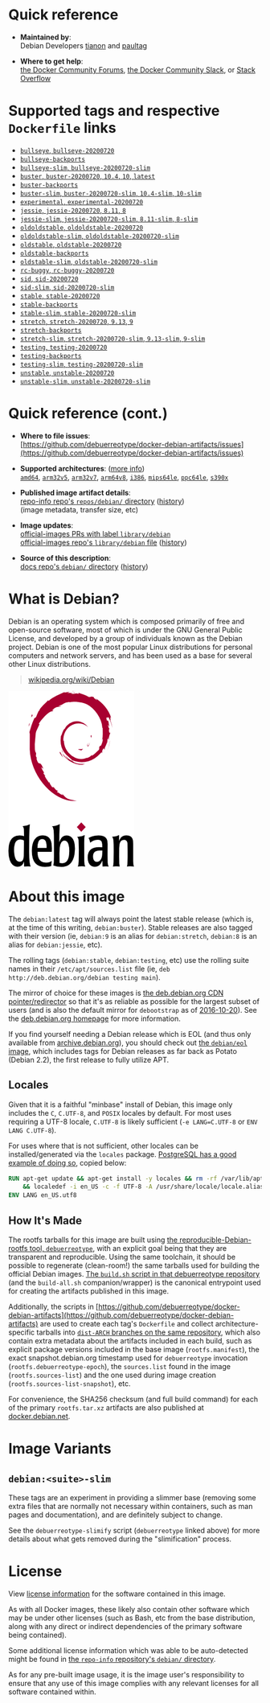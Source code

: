 <!--

********************************************************************************

WARNING:

    DO NOT EDIT "debian/README.md"

    IT IS AUTO-GENERATED

    (from the other files in "debian/" combined with a set of templates)

********************************************************************************

-->

# Quick reference

-	**Maintained by**:  
	Debian Developers [tianon](https://qa.debian.org/developer.php?login=tianon) and [paultag](https://qa.debian.org/developer.php?login=paultag)

-	**Where to get help**:  
	[the Docker Community Forums](https://forums.docker.com/), [the Docker Community Slack](https://dockr.ly/slack), or [Stack Overflow](https://stackoverflow.com/search?tab=newest&q=docker)

# Supported tags and respective `Dockerfile` links

-	[`bullseye`, `bullseye-20200720`](https://github.com/debuerreotype/docker-debian-artifacts/blob/c3f811dd6b0d8e37bf524c78d0bfc8ed4a59ada9/bullseye/Dockerfile)
-	[`bullseye-backports`](https://github.com/debuerreotype/docker-debian-artifacts/blob/c3f811dd6b0d8e37bf524c78d0bfc8ed4a59ada9/bullseye/backports/Dockerfile)
-	[`bullseye-slim`, `bullseye-20200720-slim`](https://github.com/debuerreotype/docker-debian-artifacts/blob/c3f811dd6b0d8e37bf524c78d0bfc8ed4a59ada9/bullseye/slim/Dockerfile)
-	[`buster`, `buster-20200720`, `10.4`, `10`, `latest`](https://github.com/debuerreotype/docker-debian-artifacts/blob/c3f811dd6b0d8e37bf524c78d0bfc8ed4a59ada9/buster/Dockerfile)
-	[`buster-backports`](https://github.com/debuerreotype/docker-debian-artifacts/blob/c3f811dd6b0d8e37bf524c78d0bfc8ed4a59ada9/buster/backports/Dockerfile)
-	[`buster-slim`, `buster-20200720-slim`, `10.4-slim`, `10-slim`](https://github.com/debuerreotype/docker-debian-artifacts/blob/c3f811dd6b0d8e37bf524c78d0bfc8ed4a59ada9/buster/slim/Dockerfile)
-	[`experimental`, `experimental-20200720`](https://github.com/debuerreotype/docker-debian-artifacts/blob/c3f811dd6b0d8e37bf524c78d0bfc8ed4a59ada9/experimental/Dockerfile)
-	[`jessie`, `jessie-20200720`, `8.11`, `8`](https://github.com/debuerreotype/docker-debian-artifacts/blob/c3f811dd6b0d8e37bf524c78d0bfc8ed4a59ada9/jessie/Dockerfile)
-	[`jessie-slim`, `jessie-20200720-slim`, `8.11-slim`, `8-slim`](https://github.com/debuerreotype/docker-debian-artifacts/blob/c3f811dd6b0d8e37bf524c78d0bfc8ed4a59ada9/jessie/slim/Dockerfile)
-	[`oldoldstable`, `oldoldstable-20200720`](https://github.com/debuerreotype/docker-debian-artifacts/blob/c3f811dd6b0d8e37bf524c78d0bfc8ed4a59ada9/oldoldstable/Dockerfile)
-	[`oldoldstable-slim`, `oldoldstable-20200720-slim`](https://github.com/debuerreotype/docker-debian-artifacts/blob/c3f811dd6b0d8e37bf524c78d0bfc8ed4a59ada9/oldoldstable/slim/Dockerfile)
-	[`oldstable`, `oldstable-20200720`](https://github.com/debuerreotype/docker-debian-artifacts/blob/c3f811dd6b0d8e37bf524c78d0bfc8ed4a59ada9/oldstable/Dockerfile)
-	[`oldstable-backports`](https://github.com/debuerreotype/docker-debian-artifacts/blob/c3f811dd6b0d8e37bf524c78d0bfc8ed4a59ada9/oldstable/backports/Dockerfile)
-	[`oldstable-slim`, `oldstable-20200720-slim`](https://github.com/debuerreotype/docker-debian-artifacts/blob/c3f811dd6b0d8e37bf524c78d0bfc8ed4a59ada9/oldstable/slim/Dockerfile)
-	[`rc-buggy`, `rc-buggy-20200720`](https://github.com/debuerreotype/docker-debian-artifacts/blob/c3f811dd6b0d8e37bf524c78d0bfc8ed4a59ada9/rc-buggy/Dockerfile)
-	[`sid`, `sid-20200720`](https://github.com/debuerreotype/docker-debian-artifacts/blob/c3f811dd6b0d8e37bf524c78d0bfc8ed4a59ada9/sid/Dockerfile)
-	[`sid-slim`, `sid-20200720-slim`](https://github.com/debuerreotype/docker-debian-artifacts/blob/c3f811dd6b0d8e37bf524c78d0bfc8ed4a59ada9/sid/slim/Dockerfile)
-	[`stable`, `stable-20200720`](https://github.com/debuerreotype/docker-debian-artifacts/blob/c3f811dd6b0d8e37bf524c78d0bfc8ed4a59ada9/stable/Dockerfile)
-	[`stable-backports`](https://github.com/debuerreotype/docker-debian-artifacts/blob/c3f811dd6b0d8e37bf524c78d0bfc8ed4a59ada9/stable/backports/Dockerfile)
-	[`stable-slim`, `stable-20200720-slim`](https://github.com/debuerreotype/docker-debian-artifacts/blob/c3f811dd6b0d8e37bf524c78d0bfc8ed4a59ada9/stable/slim/Dockerfile)
-	[`stretch`, `stretch-20200720`, `9.13`, `9`](https://github.com/debuerreotype/docker-debian-artifacts/blob/c3f811dd6b0d8e37bf524c78d0bfc8ed4a59ada9/stretch/Dockerfile)
-	[`stretch-backports`](https://github.com/debuerreotype/docker-debian-artifacts/blob/c3f811dd6b0d8e37bf524c78d0bfc8ed4a59ada9/stretch/backports/Dockerfile)
-	[`stretch-slim`, `stretch-20200720-slim`, `9.13-slim`, `9-slim`](https://github.com/debuerreotype/docker-debian-artifacts/blob/c3f811dd6b0d8e37bf524c78d0bfc8ed4a59ada9/stretch/slim/Dockerfile)
-	[`testing`, `testing-20200720`](https://github.com/debuerreotype/docker-debian-artifacts/blob/c3f811dd6b0d8e37bf524c78d0bfc8ed4a59ada9/testing/Dockerfile)
-	[`testing-backports`](https://github.com/debuerreotype/docker-debian-artifacts/blob/c3f811dd6b0d8e37bf524c78d0bfc8ed4a59ada9/testing/backports/Dockerfile)
-	[`testing-slim`, `testing-20200720-slim`](https://github.com/debuerreotype/docker-debian-artifacts/blob/c3f811dd6b0d8e37bf524c78d0bfc8ed4a59ada9/testing/slim/Dockerfile)
-	[`unstable`, `unstable-20200720`](https://github.com/debuerreotype/docker-debian-artifacts/blob/c3f811dd6b0d8e37bf524c78d0bfc8ed4a59ada9/unstable/Dockerfile)
-	[`unstable-slim`, `unstable-20200720-slim`](https://github.com/debuerreotype/docker-debian-artifacts/blob/c3f811dd6b0d8e37bf524c78d0bfc8ed4a59ada9/unstable/slim/Dockerfile)

# Quick reference (cont.)

-	**Where to file issues**:  
	[https://github.com/debuerreotype/docker-debian-artifacts/issues](https://github.com/debuerreotype/docker-debian-artifacts/issues)

-	**Supported architectures**: ([more info](https://github.com/docker-library/official-images#architectures-other-than-amd64))  
	[`amd64`](https://hub.docker.com/r/amd64/debian/), [`arm32v5`](https://hub.docker.com/r/arm32v5/debian/), [`arm32v7`](https://hub.docker.com/r/arm32v7/debian/), [`arm64v8`](https://hub.docker.com/r/arm64v8/debian/), [`i386`](https://hub.docker.com/r/i386/debian/), [`mips64le`](https://hub.docker.com/r/mips64le/debian/), [`ppc64le`](https://hub.docker.com/r/ppc64le/debian/), [`s390x`](https://hub.docker.com/r/s390x/debian/)

-	**Published image artifact details**:  
	[repo-info repo's `repos/debian/` directory](https://github.com/docker-library/repo-info/blob/master/repos/debian) ([history](https://github.com/docker-library/repo-info/commits/master/repos/debian))  
	(image metadata, transfer size, etc)

-	**Image updates**:  
	[official-images PRs with label `library/debian`](https://github.com/docker-library/official-images/pulls?q=label%3Alibrary%2Fdebian)  
	[official-images repo's `library/debian` file](https://github.com/docker-library/official-images/blob/master/library/debian) ([history](https://github.com/docker-library/official-images/commits/master/library/debian))

-	**Source of this description**:  
	[docs repo's `debian/` directory](https://github.com/docker-library/docs/tree/master/debian) ([history](https://github.com/docker-library/docs/commits/master/debian))

# What is Debian?

Debian is an operating system which is composed primarily of free and open-source software, most of which is under the GNU General Public License, and developed by a group of individuals known as the Debian project. Debian is one of the most popular Linux distributions for personal computers and network servers, and has been used as a base for several other Linux distributions.

> [wikipedia.org/wiki/Debian](https://en.wikipedia.org/wiki/Debian)

![logo](https://raw.githubusercontent.com/docker-library/docs/b449be7df57e9ed9086bb5821bfb5d6cdc5d67a4/debian/logo.png)

# About this image

The `debian:latest` tag will always point the latest stable release (which is, at the time of this writing, `debian:buster`). Stable releases are also tagged with their version (ie, `debian:9` is an alias for `debian:stretch`, `debian:8` is an alias for `debian:jessie`, etc).

The rolling tags (`debian:stable`, `debian:testing`, etc) use the rolling suite names in their `/etc/apt/sources.list` file (ie, `deb http://deb.debian.org/debian testing main`).

The mirror of choice for these images is [the deb.debian.org CDN pointer/redirector](https://deb.debian.org) so that it's as reliable as possible for the largest subset of users (and is also the default mirror for `debootstrap` as of [2016-10-20](https://anonscm.debian.org/cgit/d-i/debootstrap.git/commit/?id=9e8bc60ad1ccf3a25ce7890526b70059f3e770de)). See the [deb.debian.org homepage](https://deb.debian.org) for more information.

If you find yourself needing a Debian release which is EOL (and thus only available from [archive.debian.org](http://archive.debian.org)), you should check out [the `debian/eol` image](https://hub.docker.com/r/debian/eol/), which includes tags for Debian releases as far back as Potato (Debian 2.2), the first release to fully utilize APT.

## Locales

Given that it is a faithful "minbase" install of Debian, this image only includes the `C`, `C.UTF-8`, and `POSIX` locales by default. For most uses requiring a UTF-8 locale, `C.UTF-8` is likely sufficient (`-e LANG=C.UTF-8` or `ENV LANG C.UTF-8`).

For uses where that is not sufficient, other locales can be installed/generated via the `locales` package. [PostgreSQL has a good example of doing so](https://github.com/docker-library/postgres/blob/69bc540ecfffecce72d49fa7e4a46680350037f9/9.6/Dockerfile#L21-L24), copied below:

```dockerfile
RUN apt-get update && apt-get install -y locales && rm -rf /var/lib/apt/lists/* \
	&& localedef -i en_US -c -f UTF-8 -A /usr/share/locale/locale.alias en_US.UTF-8
ENV LANG en_US.utf8
```

## How It's Made

The rootfs tarballs for this image are built using [the reproducible-Debian-rootfs tool, `debuerreotype`](https://github.com/debuerreotype/debuerreotype), with an explicit goal being that they are transparent and reproducible. Using the same toolchain, it should be possible to regenerate (clean-room!) the same tarballs used for building the official Debian images. [The `build.sh` script in that debuerreotype repository](https://github.com/debuerreotype/debuerreotype/blob/master/build.sh) (and the `build-all.sh` companion/wrapper) is the canonical entrypoint used for creating the artifacts published in this image.

Additionally, the scripts in [https://github.com/debuerreotype/docker-debian-artifacts](https://github.com/debuerreotype/docker-debian-artifacts) are used to create each tag's `Dockerfile` and collect architecture-specific tarballs into [`dist-ARCH` branches on the same repository](https://github.com/debuerreotype/docker-debian-artifacts/branches), which also contain extra metadata about the artifacts included in each build, such as explicit package versions included in the base image (`rootfs.manifest`), the exact snapshot.debian.org timestamp used for `debuerreotype` invocation (`rootfs.debuerreotype-epoch`), the `sources.list` found in the image (`rootfs.sources-list`) and the one used during image creation (`rootfs.sources-list-snapshot`), etc.

For convenience, the SHA256 checksum (and full build command) for each of the primary `rootfs.tar.xz` artifacts are also published at [docker.debian.net](https://docker.debian.net/).

# Image Variants

## `debian:<suite>-slim`

These tags are an experiment in providing a slimmer base (removing some extra files that are normally not necessary within containers, such as man pages and documentation), and are definitely subject to change.

See the `debuerreotype-slimify` script (`debuerreotype` linked above) for more details about what gets removed during the "slimification" process.

# License

View [license information](https://www.debian.org/social_contract#guidelines) for the software contained in this image.

As with all Docker images, these likely also contain other software which may be under other licenses (such as Bash, etc from the base distribution, along with any direct or indirect dependencies of the primary software being contained).

Some additional license information which was able to be auto-detected might be found in [the `repo-info` repository's `debian/` directory](https://github.com/docker-library/repo-info/tree/master/repos/debian).

As for any pre-built image usage, it is the image user's responsibility to ensure that any use of this image complies with any relevant licenses for all software contained within.
